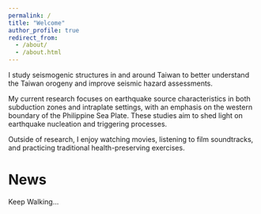 ```yaml
---
permalink: /
title: "Welcome"
author_profile: true
redirect_from: 
  - /about/
  - /about.html
---
```

I study seismogenic structures in and around Taiwan to better understand the Taiwan orogeny and improve seismic hazard assessments.

My current research focuses on earthquake source characteristics in both subduction zones and intraplate settings, with an emphasis on the western boundary of the Philippine Sea Plate. These studies aim to shed light on earthquake nucleation and triggering processes.

Outside of research, I enjoy watching movies, listening to film soundtracks, and practicing traditional health-preserving exercises.

News
======
Keep Walking...
